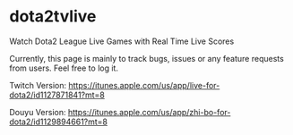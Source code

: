 # dota2tvlive
Watch Dota2 League Live Games with Real Time Live Scores

Currently, this page is mainly to track bugs, issues or any feature requests from users. Feel free to log it.

Twitch Version: https://itunes.apple.com/us/app/live-for-dota2/id1127871841?mt=8

Douyu Version: https://itunes.apple.com/us/app/zhi-bo-for-dota2/id1129894661?mt=8
